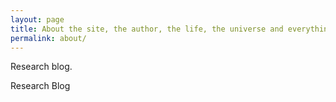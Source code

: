 ```yaml
---
layout: page
title: About the site, the author, the life, the universe and everything more.
permalink: about/
---
```


<div class="message">
  Research blog.
</div>

Research Blog
